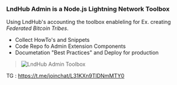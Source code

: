 <!-- ### Hi there 👋 -->

### LndHub Admin is a Node.js Lightning Network Toolbox

Using LndHub's accounting the toolbox enableling for Ex. creating _Federated Bitcoin Tribes_.

- Collect HowTo's and Snippets
- Code Repo fo Admin Extension Components
- Documetation "Best Practices" and Deploy for production


> ![LndHub Admin Toolbox](https://thingin.cloud/media/lnhat-round.png)


TG : https://t.me/joinchat/L31KXn9TlDNmMTY0

<!--
**lndhub-admin/lndhub-admin** is a ✨ _special_ ✨ repository because its `README.md` (this file) appears on your GitHub profile.

Here are some ideas to get you started:

- 🔭 I’m currently working on ...
- 🌱 I’m currently learning ...
- 👯 I’m looking to collaborate on ...
- 🤔 I’m looking for help with ...
- 💬 Ask me about ...
- 📫 How to reach me: ...
- 😄 Pronouns: ...
- ⚡ Fun fact: ...
-->
